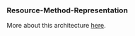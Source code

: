 ### Resource-Method-Representation

More about this architecture [here](https://www.peej.co.uk/articles/rmr-architecture.html).